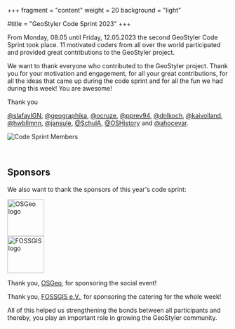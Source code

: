 +++
fragment = "content"
weight = 20
background = "light"

#title = "GeoStyler Code Sprint 2023"
+++

From Monday, 08.05 until Friday, 12.05.2023 the second GeoStyler Code Sprint took place. 11 motivated coders from all over the world participated and provided great contributions to the GeoStyler project.

We want to thank everyone who contributed to the GeoStyler project. Thank you for your motivation and engagement, for all your great contributions, for all the ideas that came up during the code sprint and for all the fun we had during this week! You are awesome!

Thank you 

[@slafayIGN](https://github.com/slafayIGN),
[@geographika](https://github.com/geographika),
[@ocruze](https://github.com/ocruze),
[@pprev94](https://github.com/pprev94),
[@dnlkoch](https://github.com/dnlkoch),
[@kaivolland](https://github.com/kaivolland),
[@hwbllmnn](https://github.com/hwbllmnn),
[@jansule](https://github.com/jansule),
[@SchulA](https://github.com/SchulA),
[@OSHistory](https://github.com/OSHistory)
and [@ahocevar](https://github.com/ahocevar).

![Code Sprint Members](/images/geostyler-codesprint-2023-members.jpg)

<br />

## Sponsors

We also want to thank the sponsors of this year's code sprint:

<img src="/images/logo-osgeo.svg" alt="OSGeo logo" height="84px"/>

<br />

<img src="/images/logo-fossgis.png" alt="FOSSGIS logo" height="84px"/>

<br />

Thank you, [OSGeo](https://www.osgeo.org/), for sponsoring the social event!

Thank you, [FOSSGIS e.V.](https://www.fossgis.de/), for sponsoring the catering for the whole week!

All of this helped us strengthening the bonds between all participants and thereby, you play an important
role in growing the GeoStyler community.
